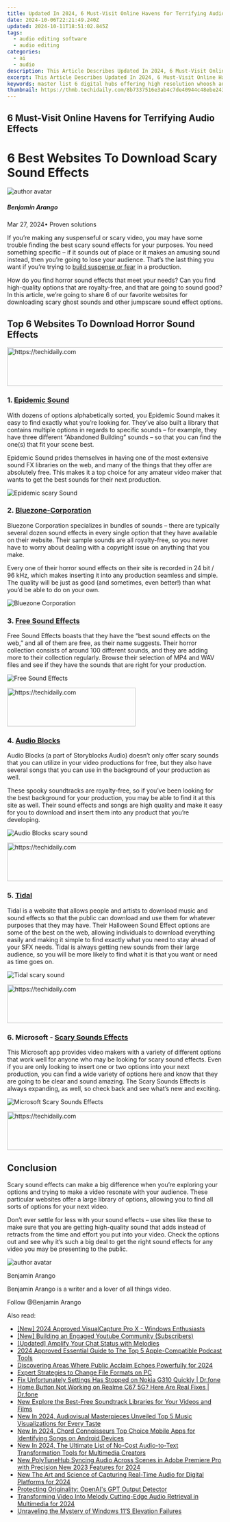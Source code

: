```yaml
---
title: Updated In 2024, 6 Must-Visit Online Havens for Terrifying Audio Effects
date: 2024-10-06T22:21:49.240Z
updated: 2024-10-11T18:51:02.845Z
tags: 
  - audio editing software
  - audio editing
categories: 
  - ai
  - audio
description: This Article Describes Updated In 2024, 6 Must-Visit Online Havens for Terrifying Audio Effects
excerpt: This Article Describes Updated In 2024, 6 Must-Visit Online Havens for Terrifying Audio Effects
keywords: master list 6 digital hubs offering high resolution whoosh audio effects updated,6 must visit online havens for terrifying audio effects,mastering audio integration in updated mkv formats,the artisans approach to integrating fade out effects in audio design updated for today,unveiling the 6 top rated digital libraries for haunting audio effects 2e update,audio engineering simplified 6 crucial steps for effective vocal isolation using adobe audition,a detailed exploration of integrating audio with mkv videos insights for the 2023 update
thumbnail: https://thmb.techidaily.com/8b7337516e3ab4c7de40944c48ebe243474ab75d4e4c1c2d693991f9d3085553.jpg
---
```


## 6 Must-Visit Online Havens for Terrifying Audio Effects

# 6 Best Websites To Download Scary Sound Effects

![author avatar](https://images.wondershare.com/filmora/article-images/benjamin-arango-author.jpg)

##### Benjamin Arango

 Mar 27, 2024• Proven solutions

If you’re making any suspenseful or scary video, you may have some trouble finding the best scary sound effects for your purposes. You need something specific – if it sounds out of place or it makes an amusing sound instead, then you’re going to lose your audience. That’s the last thing you want if you’re trying to [build suspense or fear](https://nofilmschool.com/2017/11/watch-how-create-suspense-using-music) in a production.

How do you find horror sound effects that meet your needs? Can you find high-quality options that are royalty-free, and that are going to sound good? In this article, we’re going to share 6 of our favorite websites for downloading scary ghost sounds and other jumpscare sound effect options.

## Top 6 Websites To Download Horror Sound Effects

<!-- affiliate ads begin -->
<a href="https://aligracehair.sjv.io/c/5597632/1896546/19272" target="_top" id="1896546">
  <img src="//a.impactradius-go.com/display-ad/19272-1896546" border="0" alt="https://techidaily.com" width="728" height="90"/>
</a>
<img height="0" width="0" src="https://aligracehair.sjv.io/i/5597632/1896546/19272" style="position:absolute;visibility:hidden;" border="0" />
<!-- affiliate ads end -->

### 1. [Epidemic Sound](https://www.epidemicsound.com/sfx/Horror/)

With dozens of options alphabetically sorted, you Epidemic Sound makes it easy to find exactly what you’re looking for. They’ve also built a library that contains multiple options in regards to specific sounds – for example, they have three different “Abandoned Building” sounds – so that you can find the one(s) that fit your scene best.

Epidemic Sound prides themselves in having one of the most extensive sound FX libraries on the web, and many of the things that they offer are absolutely free. This makes it a top choice for any amateur video maker that wants to get the best sounds for their next production.

![Epidemic scary Sound](https://images.wondershare.com/filmora/filmorapro/epidemic-scary-sound.jpg)

### 2. [Bluezone-Corporation](https://www.bluezone-corporation.com/types/scary-sound-effects-download)

Bluezone Corporation specializes in bundles of sounds – there are typically several dozen sound effects in every single option that they have available on their website. Their sample sounds are all royalty-free, so you never have to worry about dealing with a copyright issue on anything that you make.

Every one of their horror sound effects on their site is recorded in 24 bit / 96 kHz, which makes inserting it into any production seamless and simple. The quality will be just as good (and sometimes, even better!) than what you’d be able to do on your own.

![Bluezone Corporation](https://images.wondershare.com/filmora/filmorapro/bluezone-corporation-scary-sound.jpg)

### 3. [Free Sound Effects](https://www.freesoundeffects.com/free-sounds/scary-and-horror-10085/)

Free Sound Effects boasts that they have the “best sound effects on the web,” and all of them are free, as their name suggests. Their horror collection consists of around 100 different sounds, and they are adding more to their collection regularly. Browse their selection of MP4 and WAV files and see if they have the sounds that are right for your production.

![Free Sound Effects](https://images.wondershare.com/filmora/filmorapro/free-scary-sound-effects.jpg)

<!-- affiliate ads begin -->
<a href="https://aligracehair.sjv.io/c/5597632/2087234/19272" target="_top" id="2087234">
  <img src="//a.impactradius-go.com/display-ad/19272-2087234" border="0" alt="https://techidaily.com" width="300" height="90"/>
</a>
<img height="0" width="0" src="https://aligracehair.sjv.io/i/5597632/2087234/19272" style="position:absolute;visibility:hidden;" border="0" />
<!-- affiliate ads end -->

### 4. [Audio Blocks](https://www.audioblocks.com/collections/halloween-music-sounds)

Audio Blocks (a part of Storyblocks Audio) doesn’t only offer scary sounds that you can utilize in your video productions for free, but they also have several songs that you can use in the background of your production as well.

These spooky soundtracks are royalty-free, so if you’ve been looking for the best background for your production, you may be able to find it at this site as well. Their sound effects and songs are high quality and make it easy for you to download and insert them into any product that you’re developing.

![Audio Blocks scary sound](https://images.wondershare.com/filmora/filmorapro/audioblocks-scary-sound.jpg)

<!-- affiliate ads begin -->
<a href="https://appsumo.8odi.net/c/5597632/2144281/7443" target="_top" id="2144281">
  <img src="//a.impactradius-go.com/display-ad/7443-2144281" border="0" alt="https://techidaily.com" width="728" height="90"/>
</a>
<img height="0" width="0" src="https://appsumo.8odi.net/i/5597632/2144281/7443" style="position:absolute;visibility:hidden;" border="0" />
<!-- affiliate ads end -->

### 5. [Tidal](https://listen.tidal.com/artist/3935050)

Tidal is a website that allows people and artists to download music and sound effects so that the public can download and use them for whatever purposes that they may have. Their Halloween Sound Effect options are some of the best on the web, allowing individuals to download everything easily and making it simple to find exactly what you need to stay ahead of your SFX needs. Tidal is always getting new sounds from their large audience, so you will be more likely to find what it is that you want or need as time goes on.

![Tidal scary sound](https://images.wondershare.com/filmora/filmorapro/tidal-scary-sound.jpg)

<!-- affiliate ads begin -->
<a href="https://appsumo.8odi.net/c/5597632/2151872/7443" target="_top" id="2151872">
  <img src="//a.impactradius-go.com/display-ad/7443-2151872" border="0" alt="https://techidaily.com" width="728" height="90"/>
</a>
<img height="0" width="0" src="https://appsumo.8odi.net/i/5597632/2151872/7443" style="position:absolute;visibility:hidden;" border="0" />
<!-- affiliate ads end -->

### 6. Microsoft - [Scary Sounds Effects](https://www.microsoft.com/en-us/p/scary-sounds-effects/9wzdncrdnzpf?activetab=pivot:overviewtab)

This Microsoft app provides video makers with a variety of different options that work well for anyone who may be looking for scary sound effects. Even if you are only looking to insert one or two options into your next production, you can find a wide variety of options here and know that they are going to be clear and sound amazing. The Scary Sounds Effects is always expanding, as well, so check back and see what’s new and exciting.

![Microsoft Scary Sounds Effects](https://images.wondershare.com/filmora/filmorapro/scary-sounds-effects-microsoft.jpg)

<!-- affiliate ads begin -->
<a href="https://aligracehair.sjv.io/c/5597632/2036472/19272" target="_top" id="2036472">
  <img src="//a.impactradius-go.com/display-ad/19272-2036472" border="0" alt="https://techidaily.com" width="728" height="90"/>
</a>
<img height="0" width="0" src="https://aligracehair.sjv.io/i/5597632/2036472/19272" style="position:absolute;visibility:hidden;" border="0" />
<!-- affiliate ads end -->

## Conclusion

Scary sound effects can make a big difference when you’re exploring your options and trying to make a video resonate with your audience. These particular websites offer a large library of options, allowing you to find all sorts of options for your next video.

Don’t ever settle for less with your sound effects – use sites like these to make sure that you are getting high-quality sound that adds instead of retracts from the time and effort you put into your video. Check the options out and see why it’s such a big deal to get the right sound effects for any video you may be presenting to the public.

![author avatar](https://images.wondershare.com/filmora/article-images/benjamin-arango-author.jpg)

Benjamin Arango

Benjamin Arango is a writer and a lover of all things video.

Follow @Benjamin Arango

<ins class="adsbygoogle"
      style="display:block"
      data-ad-client="ca-pub-7571918770474297"
      data-ad-slot="8358498916"
      data-ad-format="auto"
      data-full-width-responsive="true"></ins>

<span class="atpl-alsoreadstyle">Also read:</span>
<div><ul>
<li><a href="https://screen-mirroring-recording.techidaily.com/new-2024-approved-visualcapture-pro-x-windows-enthusiasts/"><u>[New] 2024 Approved VisualCapture Pro X - Windows Enthusiasts</u></a></li>
<li><a href="https://extra-hints.techidaily.com/new-building-an-engaged-youtube-community-subscribers/"><u>[New] Building an Engaged Youtube Community (Subscribers)</u></a></li>
<li><a href="https://fox-friendly.techidaily.com/updated-amplify-your-chat-status-with-melodies/"><u>[Updated] Amplify Your Chat Status with Melodies</u></a></li>
<li><a href="https://fox-direct.techidaily.com/2024-approved-essential-guide-to-the-top-5-apple-compatible-podcast-tools/"><u>2024 Approved Essential Guide to The Top 5 Apple-Compatible Podcast Tools</u></a></li>
<li><a href="https://sound-tweaking.techidaily.com/discovering-areas-where-public-acclaim-echoes-powerfully-for-2024/"><u>Discovering Areas Where Public Acclaim Echoes Powerfully for 2024</u></a></li>
<li><a href="https://win11.techidaily.com/expert-strategies-to-change-file-formats-on-pc/"><u>Expert Strategies to Change File Formats on PC</u></a></li>
<li><a href="https://howto.techidaily.com/fix-unfortunately-settings-has-stopped-on-nokia-g310-quickly-drfone-by-drfone-fix-android-problems-fix-android-problems/"><u>Fix Unfortunately Settings Has Stopped on Nokia G310 Quickly | Dr.fone</u></a></li>
<li><a href="https://change-location.techidaily.com/home-button-not-working-on-realme-c67-5g-here-are-real-fixes-drfone-by-drfone-fix-android-problems-fix-android-problems/"><u>Home Button Not Working on Realme C67 5G? Here Are Real Fixes | Dr.fone</u></a></li>
<li><a href="https://sound-tweaking.techidaily.com/new-explore-the-best-free-soundtrack-libraries-for-your-videos-and-films/"><u>New Explore the Best-Free Soundtrack Libraries for Your Videos and Films</u></a></li>
<li><a href="https://sound-tweaking.techidaily.com/new-in-2024-audiovisual-masterpieces-unveiled-top-5-music-visualizations-for-every-taste/"><u>New In 2024, Audiovisual Masterpieces Unveiled Top 5 Music Visualizations for Every Taste</u></a></li>
<li><a href="https://sound-tweaking.techidaily.com/new-in-2024-chord-connoisseurs-top-choice-mobile-apps-for-identifying-songs-on-android-devices/"><u>New In 2024, Chord Connoisseurs Top Choice Mobile Apps for Identifying Songs on Android Devices</u></a></li>
<li><a href="https://sound-tweaking.techidaily.com/new-in-2024-the-ultimate-list-of-no-cost-audio-to-text-transformation-tools-for-multimedia-creators/"><u>New In 2024, The Ultimate List of No-Cost Audio-to-Text Transformation Tools for Multimedia Creators</u></a></li>
<li><a href="https://sound-tweaking.techidaily.com/new-polytunehub-syncing-audio-across-scenes-in-adobe-premiere-pro-with-precision-new-2023-features-for-2024/"><u>New PolyTuneHub Syncing Audio Across Scenes in Adobe Premiere Pro with Precision New 2023 Features for 2024</u></a></li>
<li><a href="https://sound-tweaking.techidaily.com/new-the-art-and-science-of-capturing-real-time-audio-for-digital-platforms-for-2024/"><u>New The Art and Science of Capturing Real-Time Audio for Digital Platforms for 2024</u></a></li>
<li><a href="https://tech-savvy.techidaily.com/protecting-originality-openais-gpt-output-detector/"><u>Protecting Originality: OpenAI's GPT Output Detector</u></a></li>
<li><a href="https://sound-tweaking.techidaily.com/transforming-video-into-melody-cutting-edge-audio-retrieval-in-multimedia-for-2024/"><u>Transforming Video Into Melody Cutting-Edge Audio Retrieval in Multimedia for 2024</u></a></li>
<li><a href="https://windows11.techidaily.com/unraveling-the-mystery-of-windows-11s-elevation-failures/"><u>Unraveling the Mystery of Windows 11’S Elevation Failures</u></a></li>
</ul></div>

